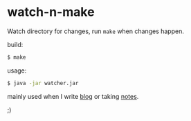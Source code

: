 # watch-n-make

Watch directory for changes, run `make` when changes happen.

build:

```bash
$ make
```

usage:

```bash
$ java -jar watcher.jar
```

mainly used when I write [blog](https://github.com/district10/blog) or
taking [notes](https://github.com/district10/notes).

;)
